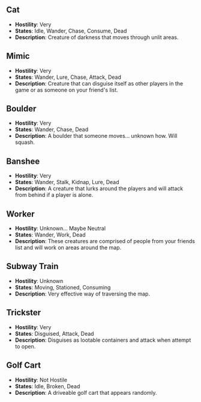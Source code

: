 ## Cat

- **Hostility**: Very
- **States**: Idle, Wander, Chase, Consume, Dead
- **Description**: Creature of darkness that moves through unlit areas.

## Mimic

- **Hostility**: Very
- **States**: Wander, Lure, Chase, Attack, Dead
- **Description**: Creature that can disguise itself as other players in the game or as someone on your friend's list.

## Boulder

- **Hostility**: Very
- **States**: Wander, Chase, Dead
- **Description**: A boulder that someone moves... unknown how. Will squash.

## Banshee

- **Hostility**: Very
- **States**: Wander, Stalk, Kidnap, Lure, Dead
- **Description**: A creature that lurks around the players and will attack from behind if a player is alone.

## Worker

- **Hostility**: Unknown... Maybe Neutral
- **States**: Wander, Work, Dead
- **Description**: These creatures are comprised of people from your friends list and will work on areas around the map.

## Subway Train

- **Hostility**: Unknown
- **States**: Moving, Stationed, Consuming
- **Description**: Very effective way of traversing the map.

## Trickster

- **Hostility**: Very
- **States**: Disguised, Attack, Dead
- **Description**: Disguises as lootable containers and attack when attempt to open.

## Golf Cart

- **Hostility**: Not Hostile
- **States**: Idle, Broken, Dead
- **Description**: A driveable golf cart that appears randomly.
